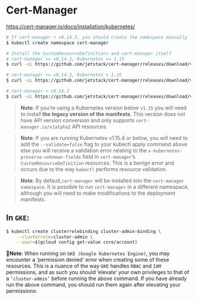 # Cert-Manager

<https://cert-manager.io/docs/installation/kubernetes/>

```bash
# If cert-manager < v0.14.3, you should create the namespace manually
$ kubectl create namespace cert-manager

# Install the CustomResourceDefinitions and cert-manager itself
# cert-manager >= v0.14.3, Kubernetes >= 1.15
$ curl -sL https://github.com/jetstack/cert-manager/releases/download/v0.14.3/cert-manager.yaml -O && kubectl apply --validate=false -f cert-manager.yaml

# cert-manager >= v0.14.3, Kubernetes < 1.15
$ curl -sL https://github.com/jetstack/cert-manager/releases/download/v0.14.3/cert-manager-legacy.yaml -O && kubectl apply --validate=false -f cert-manager-legacy.yaml

# cert-manager < v0.14.3
$ curl -sL https://github.com/jetstack/cert-manager/releases/download/v0.13.1/cert-manager.yaml -O && kubectl apply --validate=false -f cert-manager.yaml
```

> **Note**: If you’re using a Kubernetes version below `v1.15` you will need to install **the legacy version of the manifests**. This version does not have API version conversion and only supports `cert-manager.io/v1alpha2` API resources.

> **Note**: If you are running Kubernetes v1.15.4 or below, you will need to add the `--validate=false` flag to your kubectl apply command above else you will receive a validation error relating to the `x-kubernetes-preserve-unknown-fields` field in `cert-manager`’s `CustomResourceDefinition` resources. This is a benign error and occurs due to the way `kubectl` performs resource validation.

> **Note**: By default,`cert-manager` will be installed into the `cert-manager namespace`. It is possible to run `cert-manager` in a different namespace, although you will need to make modifications to the deployment manifests.

## In `GKE`:

```sh
$ kubectl create clusterrolebinding cluster-admin-binding \
    --clusterrole=cluster-admin \
    --user=$(gcloud config get-value core/account)
```

:bell:**Note**: When running on `GKE (Google Kubernetes Engine)`, you may encounter a ‘permission denied’ error when creating some of these resources. This is a nuance of the way `GKE` handles `RBAC` and `IAM` permissions, and as such you should ‘elevate’ your own privileges to that of a `‘cluster-admin’` before running the above command. If you have already run the above command, you should run them again after elevating your permissions:

